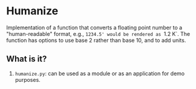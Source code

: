 # Humanize

Implementation of a function that converts a floating point number
to a "human-readable" format, e.g., `1234.5' would be rendered as
`1.2 K`.  The function has options to use base 2 rather than base
10, and to add units.

## What is it?

1. `humanize.py`: can be used as a module or as an application for
   demo purposes.
